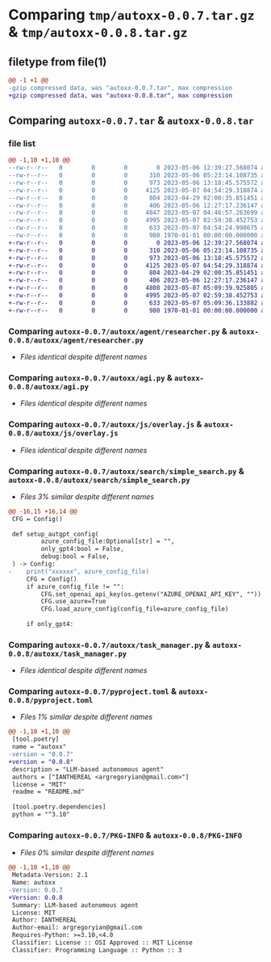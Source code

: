 # Comparing `tmp/autoxx-0.0.7.tar.gz` & `tmp/autoxx-0.0.8.tar.gz`

## filetype from file(1)

```diff
@@ -1 +1 @@
-gzip compressed data, was "autoxx-0.0.7.tar", max compression
+gzip compressed data, was "autoxx-0.0.8.tar", max compression
```

## Comparing `autoxx-0.0.7.tar` & `autoxx-0.0.8.tar`

### file list

```diff
@@ -1,10 +1,10 @@
--rw-r--r--   0        0        0        0 2023-05-06 12:39:27.568074 autoxx-0.0.7/README.md
--rw-r--r--   0        0        0      310 2023-05-06 05:23:14.108735 autoxx-0.0.7/autoxx/agent/base.py
--rw-r--r--   0        0        0      973 2023-05-06 13:18:45.575572 autoxx-0.0.7/autoxx/agent/researcher.py
--rw-r--r--   0        0        0     4125 2023-05-07 04:54:29.318874 autoxx-0.0.7/autoxx/agi.py
--rw-r--r--   0        0        0      804 2023-04-29 02:00:35.851451 autoxx-0.0.7/autoxx/js/overlay.js
--rw-r--r--   0        0        0      406 2023-05-06 12:27:17.236147 autoxx-0.0.7/autoxx/requirements.txt
--rw-r--r--   0        0        0     4847 2023-05-07 04:46:57.263699 autoxx-0.0.7/autoxx/search/simple_search.py
--rw-r--r--   0        0        0     4995 2023-05-07 02:59:38.452753 autoxx-0.0.7/autoxx/task_manager.py
--rw-r--r--   0        0        0      633 2023-05-07 04:54:24.998675 autoxx-0.0.7/pyproject.toml
--rw-r--r--   0        0        0      980 1970-01-01 00:00:00.000000 autoxx-0.0.7/PKG-INFO
+-rw-r--r--   0        0        0        0 2023-05-06 12:39:27.568074 autoxx-0.0.8/README.md
+-rw-r--r--   0        0        0      310 2023-05-06 05:23:14.108735 autoxx-0.0.8/autoxx/agent/base.py
+-rw-r--r--   0        0        0      973 2023-05-06 13:18:45.575572 autoxx-0.0.8/autoxx/agent/researcher.py
+-rw-r--r--   0        0        0     4125 2023-05-07 04:54:29.318874 autoxx-0.0.8/autoxx/agi.py
+-rw-r--r--   0        0        0      804 2023-04-29 02:00:35.851451 autoxx-0.0.8/autoxx/js/overlay.js
+-rw-r--r--   0        0        0      406 2023-05-06 12:27:17.236147 autoxx-0.0.8/autoxx/requirements.txt
+-rw-r--r--   0        0        0     4808 2023-05-07 05:09:39.925805 autoxx-0.0.8/autoxx/search/simple_search.py
+-rw-r--r--   0        0        0     4995 2023-05-07 02:59:38.452753 autoxx-0.0.8/autoxx/task_manager.py
+-rw-r--r--   0        0        0      633 2023-05-07 05:09:36.133882 autoxx-0.0.8/pyproject.toml
+-rw-r--r--   0        0        0      980 1970-01-01 00:00:00.000000 autoxx-0.0.8/PKG-INFO
```

### Comparing `autoxx-0.0.7/autoxx/agent/researcher.py` & `autoxx-0.0.8/autoxx/agent/researcher.py`

 * *Files identical despite different names*

### Comparing `autoxx-0.0.7/autoxx/agi.py` & `autoxx-0.0.8/autoxx/agi.py`

 * *Files identical despite different names*

### Comparing `autoxx-0.0.7/autoxx/js/overlay.js` & `autoxx-0.0.8/autoxx/js/overlay.js`

 * *Files identical despite different names*

### Comparing `autoxx-0.0.7/autoxx/search/simple_search.py` & `autoxx-0.0.8/autoxx/search/simple_search.py`

 * *Files 3% similar despite different names*

```diff
@@ -16,15 +16,14 @@
 CFG = Config()
 
 def setup_autgpt_config(
         azure_config_file:Optional[str] = "",
         only_gpt4:bool = False,
         debug:bool = False,
 ) -> Config:
-    print("xxxxxx", azure_config_file)
     CFG = Config()
     if azure_config_file != "":
         CFG.set_openai_api_key(os.getenv("AZURE_OPENAI_API_KEY", ""))
         CFG.use_azure=True
         CFG.load_azure_config(config_file=azure_config_file)
 
     if only_gpt4:
```

### Comparing `autoxx-0.0.7/autoxx/task_manager.py` & `autoxx-0.0.8/autoxx/task_manager.py`

 * *Files identical despite different names*

### Comparing `autoxx-0.0.7/pyproject.toml` & `autoxx-0.0.8/pyproject.toml`

 * *Files 1% similar despite different names*

```diff
@@ -1,10 +1,10 @@
 [tool.poetry]
 name = "autoxx"
-version = "0.0.7"
+version = "0.0.8"
 description = "LLM-based autonomous agent"
 authors = ["IANTHEREAL <argregoryian@gmail.com>"]
 license = "MIT"
 readme = "README.md"
 
 [tool.poetry.dependencies]
 python = "^3.10"
```

### Comparing `autoxx-0.0.7/PKG-INFO` & `autoxx-0.0.8/PKG-INFO`

 * *Files 0% similar despite different names*

```diff
@@ -1,10 +1,10 @@
 Metadata-Version: 2.1
 Name: autoxx
-Version: 0.0.7
+Version: 0.0.8
 Summary: LLM-based autonomous agent
 License: MIT
 Author: IANTHEREAL
 Author-email: argregoryian@gmail.com
 Requires-Python: >=3.10,<4.0
 Classifier: License :: OSI Approved :: MIT License
 Classifier: Programming Language :: Python :: 3
```

